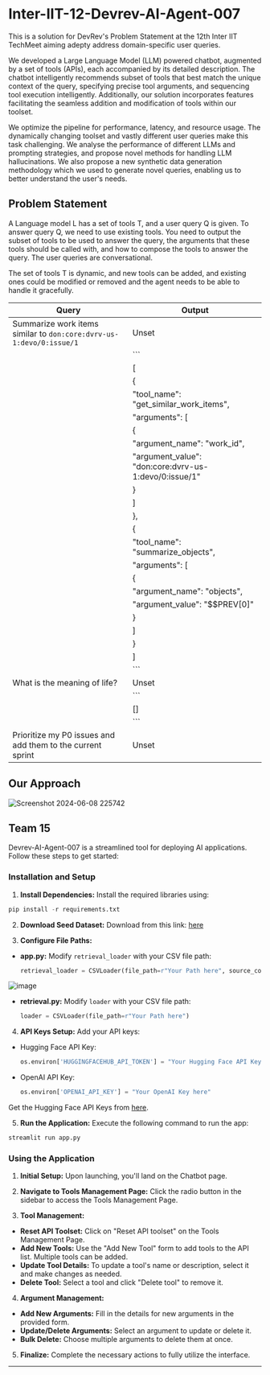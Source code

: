 # Inter-IIT-12-Devrev-AI-Agent-007

This is a solution for DevRev's Problem Statement at the 12th Inter IIT TechMeet aiming adepty address domain-specific user queries.

We developed a Large Language Model (LLM) powered chatbot, augmented by a set of tools (APIs), each accompanied by its detailed description. The chatbot intelligently recommends subset of tools that best match the unique context of the query, specifying precise tool arguments, and sequencing tool execution intelligently. Additionally, our solution incorporates features facilitating the seamless addition and modification of tools within our toolset. 

We optimize the pipeline for performance, latency, and resource usage. The dynamically changing toolset and vastly different user queries make this task challenging. We analyse the performance of different LLMs and prompting strategies, and propose novel methods for handling LLM hallucinations. We also propose a new synthetic data generation methodology which we used to generate novel queries, enabling us to better understand the user's needs.

## Problem Statement
A Language model L has a set of tools T, and a user query Q is given. To answer query Q, we need to use existing tools. You need to output the subset of tools to be used to answer the query, the arguments that these tools should be called with, and how to compose the tools to answer the query. The user queries are conversational.

The set of tools T is dynamic, and new tools can be added, and existing ones could be modified or removed and the agent needs to be able to handle it gracefully.

| Query                                                                                         | Output                                                                                           |
|-----------------------------------------------------------------------------------------------|--------------------------------------------------------------------------------------------------|
| Summarize work items similar to `don:core:dvrv-us-1:devo/0:issue/1`                           | Unset                                                                                            |
|                                                                                               | ```                                                                                              |
|                                                                                               | [                                                                                                 |
|                                                                                               | {                                                                                                 |
|                                                                                               | "tool_name": "get_similar_work_items",                                                            |
|                                                                                               | "arguments": [                                                                                    |
|                                                                                               | {                                                                                                 |
|                                                                                               | "argument_name": "work_id",                                                                       |
|                                                                                               | "argument_value": "don:core:dvrv-us-1:devo/0:issue/1"                                             |
|                                                                                               | }                                                                                                 |
|                                                                                               | ]                                                                                                 |
|                                                                                               | },                                                                                                |
|                                                                                               | {                                                                                                 |
|                                                                                               | "tool_name": "summarize_objects",                                                                 |
|                                                                                               | "arguments": [                                                                                    |
|                                                                                               | {                                                                                                 |
|                                                                                               | "argument_name": "objects",                                                                       |
|                                                                                               | "argument_value": "$$PREV[0]"                                                                     |
|                                                                                               | }                                                                                                 |
|                                                                                               | ]                                                                                                 |
|                                                                                               | }                                                                                                 |
|                                                                                               | ]                                                                                                 |
|                                                                                               | ```                                                                                              |
| What is the meaning of life?                                                                  | Unset                                                                                            |
|                                                                                               | ```                                                                                              |
|                                                                                               | []                                                                                               |
|                                                                                               | ```                                                                                              |
| Prioritize my P0 issues and add them to the current sprint                                    | Unset                                                                                            |


## Our Approach
![Screenshot 2024-06-08 225742](https://github.com/himanshu-skid19/Inter-IIT-12-Devrev-AI-Agent-007/assets/118837763/637b0c8b-041d-4500-8842-dae5314983ec)

## Team 15

Devrev-AI-Agent-007 is a streamlined tool for deploying AI applications. Follow these steps to get started:

### Installation and Setup

1. **Install Dependencies:**
   Install the required libraries using:
```python
pip install -r requirements.txt
```


2. **Download Seed Dataset:**
Download from this link: [here](https://drive.google.com/file/d/19aAuy_SHqclSuHqtC8rR6Thgne6QgM7R/view?usp=sharing)


3. **Configure File Paths:**
- **app.py:**
  Modify `retrieval_loader` with your CSV file path:
  ```python
  retrieval_loader = CSVLoader(file_path=r"Your Path here", source_column='QUERY')
  ```
![image](https://github.com/himanshu-skid19/Inter-IIT-12-Devrev-AI-Agent-007/assets/114365148/db799b02-8853-4084-b1df-765700713198)

- **retrieval.py:**
  Modify `loader` with your CSV file path:
  ```python
  loader = CSVLoader(file_path=r"Your Path here")
  ```

4. **API Keys Setup:**
Add your API keys:
- Hugging Face API Key:
  ```python
  os.environ['HUGGINGFACEHUB_API_TOKEN'] = "Your Hugging Face API Key here"
  ```
- OpenAI API Key:
  ```python
  os.environ['OPENAI_API_KEY'] = "Your OpenAI Key here"
  ```
Get the Hugging Face API Keys from [here](https://huggingface.co/settings/tokens).

5. **Run the Application:**
Execute the following command to run the app:
```python
streamlit run app.py
```

### Using the Application

1. **Initial Setup:**
Upon launching, you'll land on the Chatbot page.

2. **Navigate to Tools Management Page:**
Click the radio button in the sidebar to access the Tools Management Page.

3. **Tool Management:**
- **Reset API Toolset:** Click on "Reset API toolset" on the Tools Management Page.
- **Add New Tools:** Use the "Add New Tool" form to add tools to the API list. Multiple tools can be added.
- **Update Tool Details:** To update a tool's name or description, select it and make changes as needed.
- **Delete Tool:** Select a tool and click "Delete tool" to remove it.

4. **Argument Management:**
- **Add New Arguments:** Fill in the details for new arguments in the provided form.
- **Update/Delete Arguments:** Select an argument to update or delete it.
- **Bulk Delete:** Choose multiple arguments to delete them at once.

5. **Finalize:**
Complete the necessary actions to fully utilize the interface.

---
